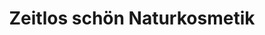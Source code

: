---
title: "Zeitlos schön Naturkosmetik"
url: /goettingen/zeitlos-schoen-naturkosmetik/
shop: Kosmetik
---
